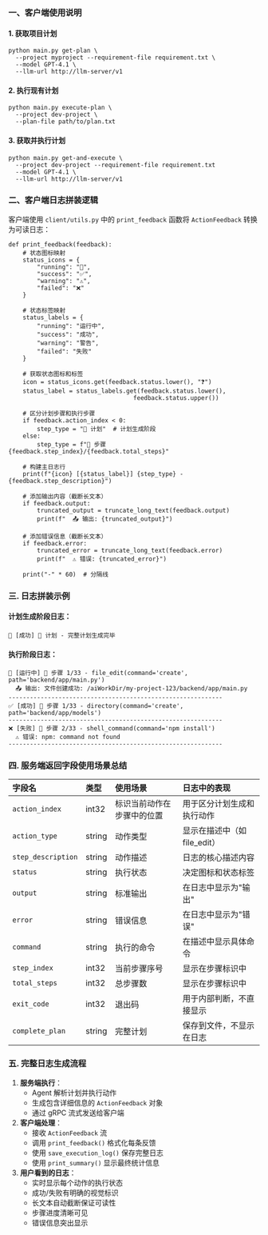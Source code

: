 ### 一、客户端使用说明

#### 1. 获取项目计划

```
python main.py get-plan \
  --project myproject --requirement-file requirement.txt \
  --model GPT-4.1 \
  --llm-url http://llm-server/v1
```

#### 2. 执行现有计划

```
python main.py execute-plan \
  --project dev-project \
  --plan-file path/to/plan.txt
```

#### 3. 获取并执行计划

```
python main.py get-and-execute \
  --project dev-project --requirement-file requirement.txt
  --model GPT-4.1 \
  --llm-url http://llm-server/v1
```

### 二、客户端日志拼装逻辑

客户端使用 `client/utils.py` 中的 `print_feedback` 函数将 `ActionFeedback` 转换为可读日志：

```
def print_feedback(feedback):
    # 状态图标映射
    status_icons = {
        "running": "🔄",
        "success": "✅",
        "warning": "⚠️",
        "failed": "❌"
    }
    
    # 状态标签映射
    status_labels = {
        "running": "运行中",
        "success": "成功",
        "warning": "警告",
        "failed": "失败"
    }
    
    # 获取状态图标和标签
    icon = status_icons.get(feedback.status.lower(), "❓")
    status_label = status_labels.get(feedback.status.lower(), 
                                   feedback.status.upper())
    
    # 区分计划步骤和执行步骤
    if feedback.action_index < 0:
        step_type = "📝 计划"  # 计划生成阶段
    else:
        step_type = f"🔧 步骤 {feedback.step_index}/{feedback.total_steps}"
    
    # 构建主日志行
    print(f"{icon} [{status_label}] {step_type} - {feedback.step_description}")
    
    # 添加输出内容（截断长文本）
    if feedback.output:
        truncated_output = truncate_long_text(feedback.output)
        print(f"  📤 输出: {truncated_output}")
    
    # 添加错误信息（截断长文本）
    if feedback.error:
        truncated_error = truncate_long_text(feedback.error)
        print(f"  ⚠️ 错误: {truncated_error}")
    
    print("-" * 60)  # 分隔线
```

### 三. 日志拼装示例

#### 计划生成阶段日志：

```
📝 [成功] 📝 计划 - 完整计划生成完毕
```

#### 执行阶段日志：

```
🔄 [运行中] 🔧 步骤 1/33 - file_edit(command='create', path='backend/app/main.py')
  📤 输出: 文件创建成功: /aiWorkDir/my-project-123/backend/app/main.py
------------------------------------------------------------
✅ [成功] 🔧 步骤 1/33 - directory(command='create', path='backend/app/models')
------------------------------------------------------------
❌ [失败] 🔧 步骤 2/33 - shell_command(command='npm install')
  ⚠️ 错误: npm: command not found
------------------------------------------------------------
```

### 四. 服务端返回字段使用场景总结

| 字段名             | 类型   | 使用场景                   | 日志中的表现                 |
| :----------------- | :----- | :------------------------- | :--------------------------- |
| `action_index`     | int32  | 标识当前动作在步骤中的位置 | 用于区分计划生成和执行动作   |
| `action_type`      | string | 动作类型                   | 显示在描述中（如 file_edit） |
| `step_description` | string | 动作描述                   | 日志的核心描述内容           |
| `status`           | string | 执行状态                   | 决定图标和状态标签           |
| `output`           | string | 标准输出                   | 在日志中显示为"输出"         |
| `error`            | string | 错误信息                   | 在日志中显示为"错误"         |
| `command`          | string | 执行的命令                 | 在描述中显示具体命令         |
| `step_index`       | int32  | 当前步骤序号               | 显示在步骤标识中             |
| `total_steps`      | int32  | 总步骤数                   | 显示在步骤标识中             |
| `exit_code`        | int32  | 退出码                     | 用于内部判断，不直接显示     |
| `complete_plan`    | string | 完整计划                   | 保存到文件，不显示在日志     |

### 五. 完整日志生成流程

1. **服务端执行**：
   - Agent 解析计划并执行动作
   - 生成包含详细信息的 `ActionFeedback` 对象
   - 通过 gRPC 流式发送给客户端
2. **客户端处理**：
   - 接收 `ActionFeedback` 流
   - 调用 `print_feedback()` 格式化每条反馈
   - 使用 `save_execution_log()` 保存完整日志
   - 使用 `print_summary()` 显示最终统计信息
3. **用户看到的日志**：
   - 实时显示每个动作的执行状态
   - 成功/失败有明确的视觉标识
   - 长文本自动截断保证可读性
   - 步骤进度清晰可见
   - 错误信息突出显示